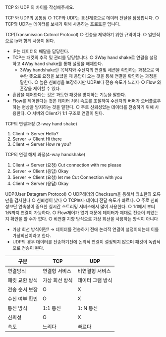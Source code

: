 TCP 와 UDP 의 차이를 작성해주세요.

TCP 와 UDP의 공통점
○ TCP와 UDP는 통신계층으로 데이터 전달을 담당합니다.
○ TCP와 UDP는 데이터를 보내기 위해 사용하는 프로토콜 입니다.

TCP(Transmission Cotnrol Protocol)
○ 전송을 제약하기 위한 규약이다.
○ 일반적으로 Ip와 함꼐 사용이 된다.
 * IP는 데이터의 배달을 담당한다.
 * TCP는 패킷의 추적 및 관리를 담당합니다.
○ 3Way hand shake로 연결을 설정하고 4Way hand shake를 통해 설정을 해제한다.
   * 3Way handshake란 목적지와 수신지의 연결및 세션을 확인하는 과정으로 악수란 뜻으로 요청을 보넀을 때 응답이 오는 것을 통해 연결을 확인하는 과정을 말한다. 
○ 높은 신뢰성을 보장하지만 UDP보다 전송 속도가 느리다
○ Flow 와 혼잡을 제어할 수 있다.
  * 혼잡을 제어한다는 것은 과도한 패킷을 방지하는 기능을 말한다.
  * Flow를 제어한다는 것은 데이터 처리 속도를 조절하여 수신자의 버퍼가 오버플로우 하는 현상을 방지하는 것을 말한다.
○ 주로 신뢰성있는 데이터를 전송하기 위해 사용한다.
○ 서버와 Client가 1:1 구조로 연결이 된다.

TCP의 연결과정 (3-way hand shake)
1. Client -> Server Hello?
2. Server -> Client Hi there
3. Client -> Server How re you?
   
TCP의 연결 해제 과정(4-way handshake)
1. Client -> Server (요청) Cut connection with me please
2. Server -> Client (응답) Okay
3. Server -> Client (요청) let me Cut Connection with you
4. Client -> Server (응답) Okay

UDP(User Datagram Protocol)
○ UDP헤더의 Checksum을 통해서 최소한의 오류만을 검사한다
○ 신뢰성이 낮다
○ TCP보다 데이터 전달 속도가 빠르다.
○ 주로 신뢰성보단 연속성이 중요한 실시간 스트리밍 서비스에서 많이 사용한다.
○ 1:1에서 부터 1:N까지 연결이 가능하다.
○ Flow제어가 없기 때문에 데이터가 제대로 전송이 되었는지 확인을 할 수가 없다.
○ 비연결 지향 방식으로 가상 회선을 사용하는 방식이 아니다
   * 가상 회선 방식이란?
    → 데이터를 전송하기 전에 논리적 연결이 설정이되는데 이를 가상회선이라고 한다.  
   * UDP의 경우 데이터를 전송하기전에 논리적 연결이 설정되지 않으며 패킷이 독립적으로 전송이 된다.

|구분|TCP|UDP|
|------|---|---|
|연결방식|연결형 서비스|비연결형 서비스|
|패킷 교환 방식|가상 회선 방식|데이터 그램 방식|
|전송 순서 보장|O|X|
|수신 여부 확인|O|X|
|통신 방식|1:1 통신|1: N 통신|
|신뢰성|O|X|
|속도|느리다|빠르다|
